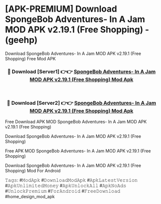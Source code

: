 # [APK-PREMIUM] Download SpongeBob Adventures- In A Jam MOD APK v2.19.1 (Free Shopping) - (geehp)
Download SpongeBob Adventures- In A Jam MOD APK v2.19.1 (Free Shopping) Free Mod APK

<div align="center">
<h3>🔴 Download [Server1] 👉👉 <a href="https://apk-comot.site?title=SpongeBob_Adventures-_In_A_Jam_MOD_APK_v2.19.1_(Free_Shopping)">SpongeBob Adventures- In A Jam MOD APK v2.19.1 (Free Shopping) Mod Apk</a></h3><br>

<h3>🔴 Download [Server2] 👉👉 <a href="https://apk-comot.site?title=SpongeBob_Adventures-_In_A_Jam_MOD_APK_v2.19.1_(Free_Shopping)">SpongeBob Adventures- In A Jam MOD APK v2.19.1 (Free Shopping) Mod Apk</a></h3>
</div>


Free Download APK MOD SpongeBob Adventures- In A Jam MOD APK v2.19.1 (Free Shopping)

Download SpongeBob Adventures- In A Jam MOD APK v2.19.1 (Free Shopping) 

Free APK MOD SpongeBob Adventures- In A Jam MOD APK v2.19.1 (Free Shopping) 

Download SpongeBob Adventures- In A Jam MOD APK v2.19.1 (Free Shopping) Mod For Android

𝚃𝚊𝚐𝚜: #𝙼𝚘𝚍𝙰𝚙𝚔 #𝙳𝚘𝚠𝚗𝚕𝚘𝚊𝚍𝙼𝚘𝚍𝙰𝚙𝚔 #𝙰𝚙𝚔𝙻𝚊𝚝𝚎𝚜𝚝𝚅𝚎𝚛𝚜𝚒𝚘𝚗 #𝙰𝚙𝚔𝚄𝚗𝚕𝚒𝚖𝚒𝚝𝚎𝚍𝙼𝚘𝚗𝚎𝚢 #𝙰𝚙𝚔𝚄𝚗𝚕𝚘𝚌𝚔𝙰𝚕𝚕 #𝙰𝚙𝚔𝙽𝚘𝙰𝚍𝚜 #𝚄𝚗𝚕𝚘𝚌𝚔𝙿𝚛𝚎𝚖𝚒𝚞𝚖 #𝙵𝚘𝚛𝙰𝚗𝚍𝚛𝚘𝚒𝚍 #𝙵𝚛𝚎𝚎𝙳𝚘𝚠𝚗𝚕𝚘𝚊𝚍 #home_design_mod_apk